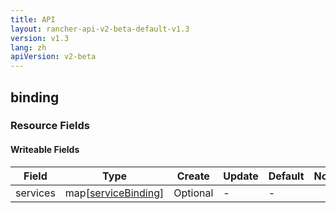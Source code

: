 ```yaml
---
title: API
layout: rancher-api-v2-beta-default-v1.3
version: v1.3
lang: zh
apiVersion: v2-beta
---
```


## binding



### Resource Fields

#### Writeable Fields

Field | Type | Create | Update | Default | Notes
---|---|---|---|---|---
services | map[[serviceBinding]({{site.baseurl}}/rancher/{{page.version}}/{{page.lang}}/api/{{page.apiVersion}}/api-resources/serviceBinding/)] | Optional | - | - | 



<br>
